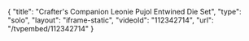 {
    "title": "Crafter's Companion Leonie Pujol Entwined Die Set",
    "type": "solo",
    "layout": "iframe-static",
    "videoId": "112342714",
    "url": "\/tvpembed\/112342714"
}